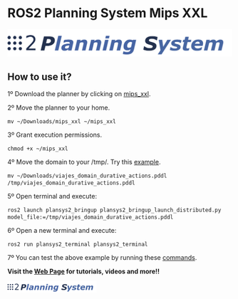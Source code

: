# ROS2 Planning System Mips XXL

![PlanSys2 Logo](/plansys2_docs/plansys2_logo.png)

## How to use it?

1º Download the planner by clicking on [mips_xxl](https://github.com/isacg5/ros2_planning_system_mips/raw/main/mips_xxl).

2º Move the planner to your home.

```
mv ~/Downloads/mips_xxl ~/mips_xxl
```

3º Grant execution permissions.

```
chmod +x ~/mips_xxl
```

4º Move the domain to your /tmp/. Try this [example](https://github.com/isacg5/ros2_planning_system_mips/raw/main/viajes_domain_durative_actions.pddl).

```
mv ~/Downloads/viajes_domain_durative_actions.pddl /tmp/viajes_domain_durative_actions.pddl
```

5º Open terminal and execute:

```
ros2 launch plansys2_bringup plansys2_bringup_launch_distributed.py model_file:=/tmp/viajes_domain_durative_actions.pddl
```

6º Open a new terminal and execute:

```
ros2 run plansys2_terminal plansys2_terminal 
```

7º You can test the above example by running these [commands](https://github.com/isacg5/ros2_planning_system_mips/raw/main/commands). 


**Visit the [Web Page](http://intelligentroboticslab.gsyc.urjc.es/ros2_planning_system.github.io/) for tutorials, videos and more!!**


<img src="plansys2_docs/plansys2_logo.png" alt="drawing" width="200"/>

